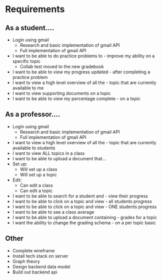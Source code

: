# Requirements

## As a student….

- Login using gmail
    - Research and basic implementation of gmail API
    - Full implementation of gmail API
- I want to be able to do practice problems to - improve my ability on a specific topic
    - Collab test moved to the new gradebook
- I want to be able to view my progress updated - after completing a practice problem
- I want to view a high level overview of all the - topic that are currently available to me
- I want to view supporting documents on a topic
- I want to be able to view my percentage complete - on a topic

## As a professor….

- Login using gmail
    - Research and basic implementation of gmail API
    - Full implementation of gmail API
- I want to view a high level overview of all the - topic that are currently available to students
- I want to view ALL topics in a class
- I want to be able to upload a document that…
- Set up:
    - Will set up a class
    - Will set up a topic
- Edit:
    - Can edit a class
    - Can edit a topic
- I want to be able to search for a student and - view their progress
- I want to be able to click on a topic and view - all students progress
- I want to be able to click on a topic and view - ONE students progress
- I want to be able to see a class average
- I want to be able to upload a document containing - grades for a topic
- I want the ability to change the grading schema - on a per topic basic


## Other
- Complete wireframe
- Install tech stack on server
- Graph theory 
- Design backend data model
- Build out backend api
